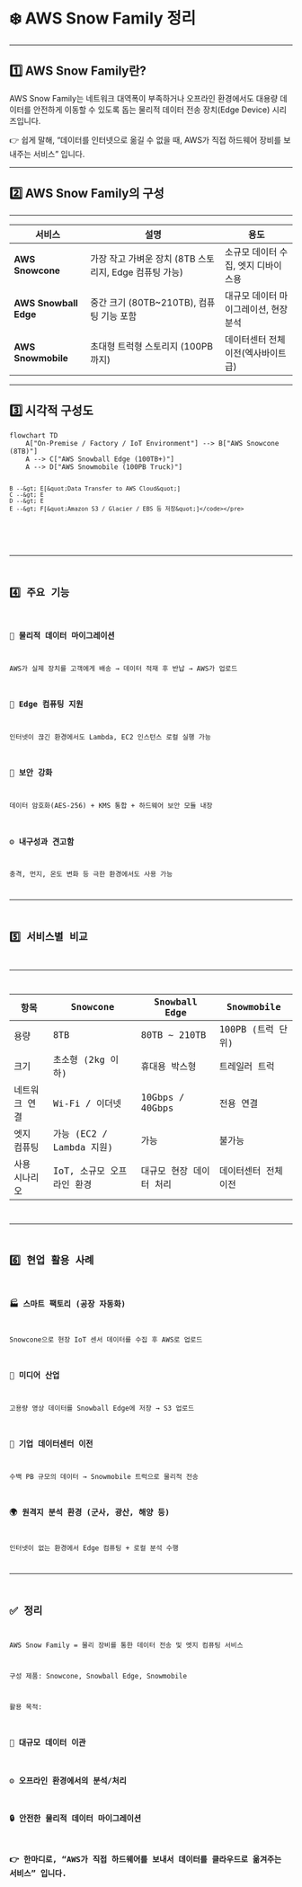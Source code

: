 <h1 id="❄️-aws-snow-family-정리">❄️ AWS Snow Family 정리</h1>
<hr />
<h2 id="1️⃣-aws-snow-family란">1️⃣ AWS Snow Family란?</h2>
<p>AWS Snow Family는
네트워크 대역폭이 부족하거나 오프라인 환경에서도 대용량 데이터를 안전하게 이동할 수 있도록 돕는
물리적 데이터 전송 장치(Edge Device) 시리즈입니다.</p>
<p>👉 쉽게 말해,
“데이터를 인터넷으로 옮길 수 없을 때, AWS가 직접 하드웨어 장비를 보내주는 서비스” 입니다.</p>
<hr />
<h2 id="2️⃣-aws-snow-family의-구성">2️⃣ AWS Snow Family의 구성</h2>
<hr />
<table>
<thead>
<tr>
<th>서비스</th>
<th>설명</th>
<th>용도</th>
</tr>
</thead>
<tbody><tr>
<td><strong>AWS Snowcone</strong></td>
<td>가장 작고 가벼운 장치 (8TB 스토리지, Edge 컴퓨팅 가능)</td>
<td>소규모 데이터 수집, 엣지 디바이스용</td>
</tr>
<tr>
<td><strong>AWS Snowball Edge</strong></td>
<td>중간 크기 (80TB~210TB), 컴퓨팅 기능 포함</td>
<td>대규모 데이터 마이그레이션, 현장 분석</td>
</tr>
<tr>
<td><strong>AWS Snowmobile</strong></td>
<td>초대형 트럭형 스토리지 (100PB까지)</td>
<td>데이터센터 전체 이전(엑사바이트급)</td>
</tr>
</tbody></table>
<hr />
<h2 id="3️⃣-시각적-구성도">3️⃣ 시각적 구성도</h2>
<pre><code class="language-mermaid">flowchart TD
    A[&quot;On-Premise / Factory / IoT Environment&quot;] --&gt; B[&quot;AWS Snowcone (8TB)&quot;]
    A --&gt; C[&quot;AWS Snowball Edge (100TB+)&quot;]
    A --&gt; D[&quot;AWS Snowmobile (100PB Truck)&quot;]

    B --&gt; E[&quot;Data Transfer to AWS Cloud&quot;]
    C --&gt; E
    D --&gt; E
    E --&gt; F[&quot;Amazon S3 / Glacier / EBS 등 저장&quot;]</code></pre>
<p><img alt="" src="https://velog.velcdn.com/images/yjshin/post/b1ea0db9-bad7-4c09-8c38-c14450272c42/image.png" /></p>
<hr />
<h2 id="4️⃣-주요-기능">4️⃣ 주요 기능</h2>
<h3 id="🚛-물리적-데이터-마이그레이션">🚛 물리적 데이터 마이그레이션</h3>
<p>AWS가 실제 장치를 고객에게 배송 → 데이터 적재 후 반납 → AWS가 업로드</p>
<h3 id="🧠-edge-컴퓨팅-지원">🧠 Edge 컴퓨팅 지원</h3>
<p>인터넷이 끊긴 환경에서도 Lambda, EC2 인스턴스 로컬 실행 가능</p>
<h3 id="🔐-보안-강화">🔐 보안 강화</h3>
<p>데이터 암호화(AES-256) + KMS 통합 + 하드웨어 보안 모듈 내장</p>
<h3 id="⚙️-내구성과-견고함">⚙️ 내구성과 견고함</h3>
<p>충격, 먼지, 온도 변화 등 극한 환경에서도 사용 가능</p>
<hr />
<h2 id="5️⃣-서비스별-비교">5️⃣ 서비스별 비교</h2>
<hr />
<table>
<thead>
<tr>
<th>항목</th>
<th><strong>Snowcone</strong></th>
<th><strong>Snowball Edge</strong></th>
<th><strong>Snowmobile</strong></th>
</tr>
</thead>
<tbody><tr>
<td>용량</td>
<td>8TB</td>
<td>80TB ~ 210TB</td>
<td>100PB (트럭 단위)</td>
</tr>
<tr>
<td>크기</td>
<td>초소형 (2kg 이하)</td>
<td>휴대용 박스형</td>
<td>트레일러 트럭</td>
</tr>
<tr>
<td>네트워크 연결</td>
<td>Wi-Fi / 이더넷</td>
<td>10Gbps / 40Gbps</td>
<td>전용 연결</td>
</tr>
<tr>
<td>엣지 컴퓨팅</td>
<td>가능 (EC2 / Lambda 지원)</td>
<td>가능</td>
<td>불가능</td>
</tr>
<tr>
<td>사용 시나리오</td>
<td>IoT, 소규모 오프라인 환경</td>
<td>대규모 현장 데이터 처리</td>
<td>데이터센터 전체 이전</td>
</tr>
</tbody></table>
<hr />
<h2 id="6️⃣-현업-활용-사례">6️⃣ 현업 활용 사례</h2>
<h3 id="🏭-스마트-팩토리-공장-자동화">🏭 스마트 팩토리 (공장 자동화)</h3>
<p>Snowcone으로 현장 IoT 센서 데이터를 수집 후 AWS로 업로드</p>
<h3 id="🎥-미디어-산업">🎥 미디어 산업</h3>
<p>고용량 영상 데이터를 Snowball Edge에 저장 → S3 업로드</p>
<h3 id="🏢-기업-데이터센터-이전">🏢 기업 데이터센터 이전</h3>
<p>수백 PB 규모의 데이터 → Snowmobile 트럭으로 물리적 전송</p>
<h3 id="🌍-원격지-분석-환경-군사-광산-해양-등">🌍 원격지 분석 환경 (군사, 광산, 해양 등)</h3>
<p>인터넷이 없는 환경에서 Edge 컴퓨팅 + 로컬 분석 수행</p>
<hr />
<h2 id="✅-정리">✅ 정리</h2>
<p>AWS Snow Family = 물리 장비를 통한 데이터 전송 및 엣지 컴퓨팅 서비스</p>
<p>구성 제품: Snowcone, Snowball Edge, Snowmobile</p>
<p>활용 목적:</p>
<h3 id="💾-대규모-데이터-이관">💾 대규모 데이터 이관</h3>
<h3 id="⚙️-오프라인-환경에서의-분석처리">⚙️ 오프라인 환경에서의 분석/처리</h3>
<h3 id="🔒-안전한-물리적-데이터-마이그레이션">🔒 안전한 물리적 데이터 마이그레이션</h3>
<h3 id="👉-한마디로-aws가-직접-하드웨어를-보내서-데이터를-클라우드로-옮겨주는-서비스-입니다">👉 한마디로, “AWS가 직접 하드웨어를 보내서 데이터를 클라우드로 옮겨주는 서비스” 입니다.</h3>